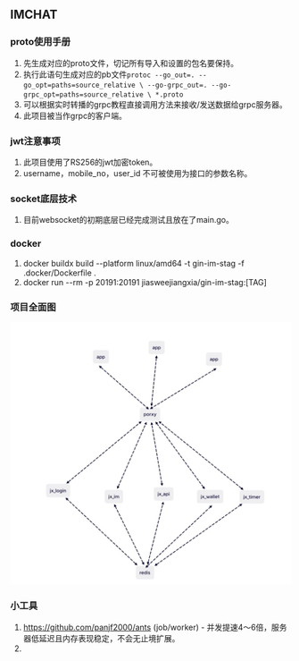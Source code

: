 ## IMCHAT

### proto使用手册
1. 先生成对应的proto文件，切记所有导入和设置的包名要保持。
2. 执行此语句生成对应的pb文件``protoc --go_out=. --go_opt=paths=source_relative \
   --go-grpc_out=. --go-grpc_opt=paths=source_relative \
   *.proto``
3. 可以根据实时转播的grpc教程直接调用方法来接收/发送数据给grpc服务器。
4. 此项目被当作grpc的客户端。

### jwt注意事项
1. 此项目使用了RS256的jwt加密token。
2. username，mobile_no，user_id 不可被使用为接口的参数名称。

### socket底层技术
1. 目前websocket的初期底层已经完成测试且放在了main.go。

### docker
1. docker buildx build --platform linux/amd64 -t gin-im-stag -f .docker/Dockerfile .
2. docker run --rm -p 20191:20191 jiasweejiangxia/gin-im-stag:[TAG]

### 项目全面图
![img.png](public/img.png)

### 小工具
1. https://github.com/panjf2000/ants (job/worker) - 并发提速4～6倍，服务器低延迟且内存表现稳定，不会无止境扩展。
2. 